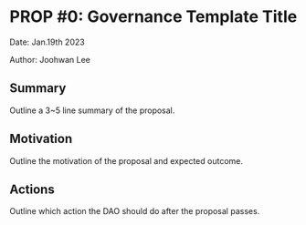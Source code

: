 # PROP #0: Governance Template Title

Date: Jan.19th 2023

Author: Joohwan Lee

## Summary
Outline a 3~5 line summary of the proposal.

## Motivation
Outline the motivation of the proposal and expected outcome.

## Actions
Outline which action the DAO should do after the proposal passes.